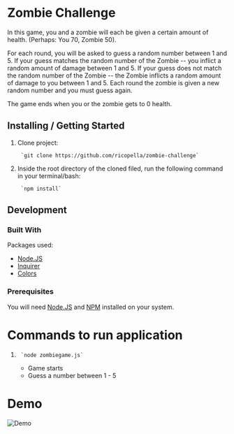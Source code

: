 # Zombie Challenge

In this game, you and a zombie will each be given a certain amount of health. (Perhaps: You 70, Zombie 50).

For each round, you will be asked to guess a random number between 1 and 5.
If your guess matches the random number of the Zombie -- you inflict a random amount of damage between 1 and 5. 
If your guess does not match the random number of the Zombie -- the Zombie inflicts a random amount of damage to you between 1 and 5.
Each round the zombie is given a new random number and you must guess again. 

The game ends when you or the zombie gets to 0 health. 

## Installing / Getting Started

1. Clone project: 

        `git clone https://github.com/ricopella/zombie-challenge`

2. Inside the root directory of the cloned filed, run the following command in your terminal/bash:

        `npm install`

## Development

### Built With
Packages used: 
* [Node.JS](https://www.npmjs.com/)
* [Inquirer](https://www.npmjs.com/package/inquirer)
* [Colors](https://www.npmjs.com/package/colors)

### Prerequisites

You will need [Node.JS](https://www.npmjs.com/) and [NPM](https://nodejs.org/en/) installed on your system.

# Commands to run application

1.      `node zombiegame.js`
    * Game starts
    * Guess a number between 1 - 5 


# Demo

![Demo](https://media.giphy.com/media/1DO0CyhbfER2w/giphy.gif)